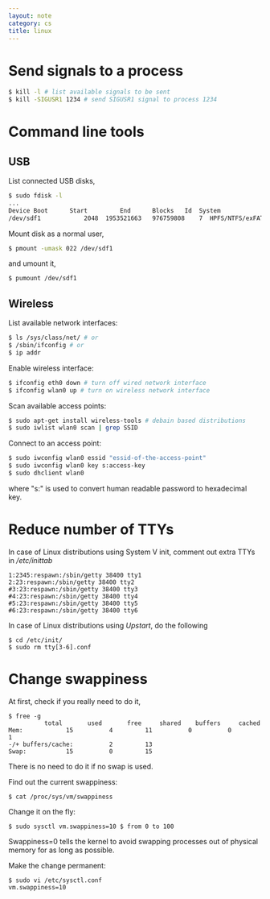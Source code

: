 ```yaml
---
layout: note
category: cs
title: linux
---
```


Send signals to a process
=========================

~~~bash
$ kill -l # list available signals to be sent
$ kill -SIGUSR1 1234 # send SIGUSR1 signal to process 1234
~~~

Command line tools
==================

USB
---

List connected USB disks,

~~~ bash
$ sudo fdisk -l
...
Device Boot      Start         End      Blocks   Id  System
/dev/sdf1            2048  1953521663   976759808    7  HPFS/NTFS/exFAT
~~~

Mount disk as a normal user,

~~~ bash
$ pmount -umask 022 /dev/sdf1
~~~

and umount it,

~~~ bash
$ pumount /dev/sdf1
~~~

Wireless
--------

List available network interfaces:

~~~ bash
$ ls /sys/class/net/ # or
$ /sbin/ifconfig # or
$ ip addr
~~~

Enable wireless interface:

~~~ bash
$ ifconfig eth0 down # turn off wired network interface
$ ifconfig wlan0 up # turn on wireless network interface
~~~

Scan available access points:

~~~ bash
$ sudo apt-get install wireless-tools # debain based distributions
$ sudo iwlist wlan0 scan | grep SSID
~~~

Connect to an access point:

~~~ bash
$ sudo iwconfig wlan0 essid "essid-of-the-access-point"
$ sudo iwconfig wlan0 key s:access-key
$ sudo dhclient wlan0
~~~

where "s:" is used to convert human readable password to hexadecimal key.

Reduce number of TTYs
=====================
In case of Linux distributions using System V init, comment out extra TTYs in
*/etc/inittab*

~~~
1:2345:respawn:/sbin/getty 38400 tty1
2:23:respawn:/sbin/getty 38400 tty2
#3:23:respawn:/sbin/getty 38400 tty3
#4:23:respawn:/sbin/getty 38400 tty4
#5:23:respawn:/sbin/getty 38400 tty5
#6:23:respawn:/sbin/getty 38400 tty6
~~~

In case of Linux distributions using *Upstart*, do the following

~~~
$ cd /etc/init/
$ sudo rm tty[3-6].conf
~~~

Change swappiness
=================
At first, check if you really need to do it,

~~~
$ free -g
	      total       used       free     shared    buffers     cached
Mem:            15          4         11          0          0          1
-/+ buffers/cache:          2         13
Swap:           15          0         15
~~~

There is no need to do it if no swap is used.

Find out the current swappiness:

~~~
$ cat /proc/sys/vm/swappiness
~~~

Change it on the fly:

~~~
$ sudo sysctl vm.swappiness=10 $ from 0 to 100
~~~

Swappiness=0 tells the kernel to avoid swapping processes out of physical
memory for as long as possible.

Make the change permanent:

~~~
$ sudo vi /etc/sysctl.conf
vm.swappiness=10
~~~

